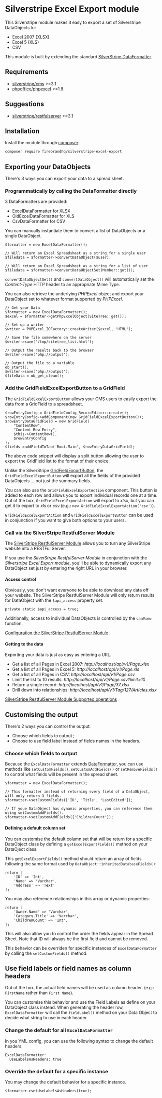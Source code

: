 # Silverstripe Excel Export module
This Silverstripe module makes it easy to export a set of Silverstripe DataObjects to:
* Excel 2007 (XLSX)
* Excel 5 (XLS)
* CSV

This module is built by extending the standard [SilverStripe DataFormatter](http://api.silverstripe.org/3.1/class-DataFormatter.html).

## Requirements

 * [silverstripe/cms](https://github.com/silverstripe/silverstripe-cms) >=3.1
 * [phpoffice/phpexcel](https://github.com/PHPOffice/PHPExcel) >=1.8

## Suggestions
* [silverstripe/restfulserver](https://github.com/silverstripe/silverstripe-restfulserver) >=3.1

## Installation

Install the module through [composer](http://getcomposer.org):

```bash
composer require firebrandhq/silverstripe-excel-export
```

## Exporting your DataObjects
There's 3 ways you can export your data to a spread sheet.

### Programmatically by calling the DataFormatter directly
3 DataFormatters are provided:
* ExcelDataFormatter for XLSX
* OldExcelDataFormatter for XLS
* CsvDataFormatter for CSV

You can manually instantiate them to convert a list of DataObjects or a single DataObject.

```
$formatter = new ExcelDataFormatter();

// Will return an Excel Spreadsheet as a string for a single user
$filedata = $formatter->convertDataObject($user);

// Will return an Excel Spreadsheet as a string for a list of user
$filedata = $formatter->convertDataObjectSet(Member::get());
```

`convertDataObjectSet()` and `convertDataObject()` will automatically set the _Content-Type_ HTTP header to an appropriate Mime Type.

You can also retrieve the underlying _PHPExcel_ object and export your DataObject set to whatever format supported by _PHPExcel_.

```
// Get your Data
$formatter = new ExcelDataFormatter();
$excel = $formatter->getPhpExcelObject(SiteTree::get());

// Set up a writer
$writer = PHPExcel_IOFactory::createWriter($excel, 'HTML');

// Save the file somewhere on the server
$writer->save('/tmp/sitetree_list.html');

// Output the results back to the browser
$writer->save('php://output');

// Output the file to a variable
ob_start();
$writer->save('php://output');
$fileData = ob_get_clean();
```

### Add the GridFieldExcelExportButton to a GridField
The `GridFieldExcelExportButton` allows your CMS users to easily export the data from a GridField to a spreadsheet.

```
$rowEntryConfig = GridFieldConfig_RecordEditor::create();
$rowEntryConfig->addComponent(new GridFieldExcelExportButton());
$rowEntryDataGridField = new GridField(
    "ContentRow",
    "Content Row Entry",
    $this->ContentRow(),
    $rowEntryConfig
);
$fields->addFieldToTab('Root.Main', $rowEntryDataGridField);
```

The above code snippet will display a split button allowing the user to export the GridField list to the format of their choice.

Unlike the SilverStripe [GridFieldExportButton](http://api.silverstripe.org/3.1/class-GridFieldExportButton.html), the `GridFieldExcelExportButton` will export all the fields of the provided DataObjects ... not just the summary fields.

You can also use the `GridFieldExcelExportAction` component. This button is added to each row and allows you to export individual records one at a time. Out of the box, `GridFieldExcelExportAction` will export to _xlsx_, but you can get it to export to _xls_ or _csv_ (e.g.: `new GridFieldExcelExportAction('csv')`).

`GridFieldExcelExportAction` and `GridFieldExcelExportButton` can be used in conjunction if you want to give both options to your users.

### Call via the SilverStripe RestfulServer Module
The [SilverStripe RestfulServer Module](https://github.com/silverstripe/silverstripe-restfulserver) allows you to turn any SilverStripe website into a RESTFul Server.

If you use the _SilverStripe RestfulServer Module_ in conjunction with the _Silverstripe Excel Export module_, you'll be able to dynamically export any DataObject set just by entering the right URL in your browser.

#### Access control
Obviously, you don't want everyone to be able to download any data off your website. The SilverStripe RestfulServer Module will only return results for DataObject with the `$api_access` property set.

```
private static $api_access = true;
```

Additionally, access to individual DataObjects is controlled by the `canView` function.

[Configuration the SilverStripe RestfulServer Module ](https://github.com/silverstripe/silverstripe-restfulserver#configuration)

#### Getting to the data
Exporting your data is just as easy as entering a URL.
* Get a list of all Pages in Excel 2007: *http://localhost/api/v1/Page.xlsx*
* Get a list of all Pages in Excel 5: *http://localhost/api/v1/Page.xls*
* Get a list of all Pages in CSV: *http://localhost/api/v1/Page.csv*
* Limit the list to 10 results: *http://localhost/api/v1/Page.csv?limit=10*
* Return a single record: *http://localhost/api/v1/Page/37.xlsx*
* Drill down into relationships: *http://localhost/api/v1/Tag/127/Articles.xlsx*

[SilverStripe RestfulServer Module Supported operations](https://github.com/silverstripe/silverstripe-restfulserver#supported-operations)

## Customising the output

There's 2 ways you can control the output:
* Choose which fields to output ;
* Choose to use field label instead of fields names in the headers.

### Choose which fields to output
Because the `ExcelDataFormatter` extends [DataFormatter](http://api.silverstripe.org/3.3/class-DataFormatter.html), you can use methods like `setCustomFields()`, `setCustomAddFields()` or `setRemoveFields()` to control what fields will be present in the spread sheet.

```
$formatter = new ExcelDataFormatter();

// This formatter instead of returning every field of a DataObject, will only return 3 fields.
$formatter->setCustomFields(['ID', 'Title', 'LastEdited']);

// If youe DataObject has dynamic properties, you can reference them using setCustomAddFields().
$formatter->setCustomAddFields(['ChildrenCount']);
```

#### Defining a default column set
You can customise the default column set that will be return for a specific DataObject class by defining a `getExcelExportFields()` method on your DataOject class.

This `getExcelExportFields()` method should return an array of fields following the same format used by `DataObject::inheritedDatabaseFields()`:
```
return [
    'ID' => 'Int',
    'Name' => 'Varchar',
    'Address' => 'Text'
];
```

You may also reference relationships in this array or dynamic properties:
```
return [
    'Owner.Name' => 'Varchar',
    'Category.Title' => 'Varchar',
    'ChildrenCount' => 'Int',
];
```

This will also allow you to control the order the fields appear in the Spread Sheet. Note that ID will always be the first field and cannot be removed.

This behavior can be overriden for specific instances of `ExcelDataFormatter` by calling the `setCustomFields()` method.

## Use field labels or field names as column headers
Out of the box, the actual field names will be used as column header. (e.g.: `FirstName` rather than `First Name`).

You can customise this behavior and use the Field Labels as define on your DataObject class instead. When generating the header row, `ExcelDataFormatter` will call the `fieldLabel()` method on your Data Object to decide what string to use in each header.

### Change the default for all `ExcelDataFormatter`
In you YML config, you can use the following syntax to change the default headers.
```
ExcelDataFormatter:
  UseLabelsAsHeaders: true
```

### Override the default for a specific instance
You may change the default behavior for a specific instance.
```
$formatter->setUseLabelsAsHeaders(true);
```
